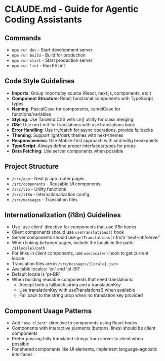 # CLAUDE.md - Guide for Agentic Coding Assistants

## Commands
- `npm run dev` - Start development server
- `npm run build` - Build for production
- `npm run start` - Start production server
- `npm run lint` - Run ESLint

## Code Style Guidelines
- **Imports**: Group imports by source (React, next.js, components, etc.)
- **Component Structure**: React functional components with TypeScript types
- **Naming**: PascalCase for components, camelCase for functions/variables
- **Styling**: Use Tailwind CSS with cn() utility for class merging
- **i18n**: Use next-intl for translations with useTranslations hook
- **Error Handling**: Use try/catch for async operations, provide fallbacks
- **Theming**: Support light/dark themes with next-themes
- **Responsiveness**: Use Mobile-first approach with sm/md/lg breakpoints
- **TypeScript**: Always define proper interfaces/types for props
- **Data Fetching**: Use server components when possible

## Project Structure
- `/src/app` - Next.js app router pages
- `/src/components` - Reusable UI components
- `/src/lib` - Utility functions
- `/src/i18n` - Internationalization config
- `/src/messages` - Translation files

## Internationalization (i18n) Guidelines
- Use 'use client' directive for components that use i18n hooks
- Client components should use `useTranslations()` hook
- Server components should use `getTranslations()` from 'next-intl/server'
- When linking between pages, include the locale in the path: `/${locale}/path`
- For links in client components, use `useLocale()` hook to get current locale
- Translation files are in `/src/messages/{locale}.json`
- Available locales: 'en' and 'pt-BR'
- Default locale is 'pt-BR'
- When building reusable components that need translations:
  - Accept both a fallback string and a translationKey
  - Use translationKey with useTranslations() when available
  - Fall back to the string prop when no translation key provided

## Component Usage Patterns
- Add `'use client'` directive to components using React hooks
- Components with interactive elements (buttons, links) should be client components
- Prefer passing fully translated strings from server to client when possible
- For shared components like UI elements, implement language-agnostic interfaces